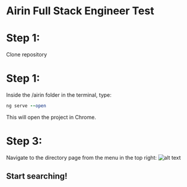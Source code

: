 # Airin Full Stack Engineer Test

# Step 1:
Clone repository

# Step 1:
Inside the /airin folder in the terminal, type: 
```ruby
ng serve --open 
```
This will open the project in Chrome.

# Step 3:
Navigate to the directory page from the menu in the top right:
![alt text](https://cdn1.imggmi.com/uploads/2019/10/9/68d55609961ef1c7cded2fadb10f4c6d-full.png)
## Start searching!


